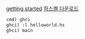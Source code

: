[getting started](https://riptutorial.com/haskell)
[하스켈 다운로드](https://www.haskell.org/ghcup/)

```md
cmd) ghci
ghci) :l helloworld.hs
ghci) main
```
